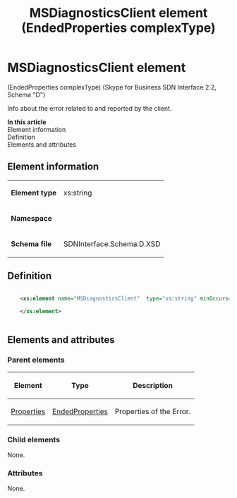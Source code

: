 ﻿---
title: MSDiagnosticsClient element (EndedProperties complexType) 
TOCTitle: MSDiagnosticsClient element (EndedProperties complexType)
description: Element info about the error related to and reported by the client.
ms:assetid: 4611fb54-c4fe-605d-0554-b3f47b16c7d3
ms:mtpsurl: https://msdn.microsoft.com/library/Mt170923(v=office.16)
ms:contentKeyID: 65855497
ms.date: 08/24/2015
mtps_version: v=office.16
dev_langs:
- xml
---

# MSDiagnosticsClient element 

(EndedProperties complexType) (Skype for Business SDN Interface 2.2, Schema "D")

Info about the error related to and reported by the client.


**In this article**  
Element information  
Definition  
Elements and attributes  

## Element information

<table>
<colgroup>
<col>
<col>
</colgroup>
<tbody>
<tr class="odd">
<td><p><strong>Element type</strong></p></td>
<td><p>xs:string</p></td>
</tr>
<tr class="even">
<td><p><strong>Namespace</strong></p></td>
<td><p></p></td>
</tr>
<tr class="odd">
<td><p><strong>Schema file</strong></p></td>
<td><p>SDNInterface.Schema.D.XSD</p></td>
</tr>
</tbody>
</table>


## Definition

```xml

    <xs:element name="MSDiagnosticsClient"  type="xs:string" minOccurs="0">
    
    </xs:element>
  
```

## Elements and attributes

### Parent elements

<table>
<colgroup>
<col>
<col>
<col>
</colgroup>
<thead>
<tr class="header">
<th><p>Element</p></th>
<th><p>Type</p></th>
<th><p>Description</p></th>
</tr>
</thead>
<tbody>
<tr class="odd">
<td><p><a href="properties-element-endedtype-complextype-skype-for-business-sdn-interface-2-2-schema-d.md">Properties</a></p></td>
<td><p><a href="endedproperties-complextype-skype-for-business-sdn-interface-2-2-schema-d.md">EndedProperties</a></p></td>
<td><p>Properties of the Error.</p></td>
</tr>
</tbody>
</table>


### Child elements

None.

### Attributes

None.

